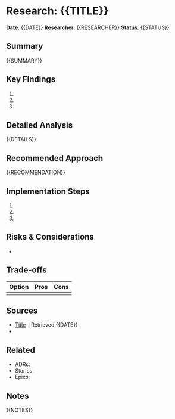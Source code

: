 # Research: {{TITLE}}

**Date**: {{DATE}}
**Researcher**: {{RESEARCHER}}
**Status**: {{STATUS}}

## Summary
{{SUMMARY}}

## Key Findings
1.
2.
3.

## Detailed Analysis
{{DETAILS}}

## Recommended Approach
{{RECOMMENDATION}}

## Implementation Steps
1.
2.
3.

## Risks & Considerations
-

## Trade-offs
| Option | Pros | Cons |
|--------|------|------|
|        |      |      |

## Sources
- [Title](URL) - Retrieved {{DATE}}
-

## Related
- ADRs:
- Stories:
- Epics:

## Notes
{{NOTES}}
